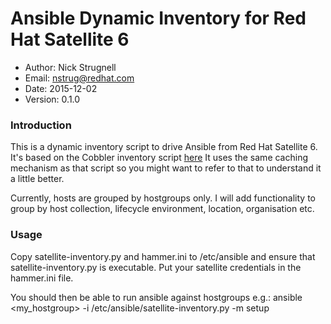 Ansible Dynamic Inventory for Red Hat Satellite 6
=================================================
* Author: Nick Strugnell
* Email: nstrug@redhat.com
* Date: 2015-12-02
* Version: 0.1.0

### Introduction
This is a dynamic inventory script to drive Ansible from Red Hat Satellite 6. It's based on the Cobbler inventory script [here](https://github.com/ansible/ansible/blob/devel/contrib/inventory/cobbler.py)
It uses the same caching mechanism as that script so you might want to refer to that to understand it a little better.

Currently, hosts are grouped by hostgroups only. I will add functionality to group by host collection, lifecycle environment, location, organisation etc.

### Usage
Copy satellite-inventory.py and hammer.ini to /etc/ansible and ensure that satellite-inventory.py is executable.
Put your satellite credentials in the hammer.ini file.

You should then be able to run ansible against hostgroups e.g.:
ansible <my_hostgroup> -i /etc/ansible/satellite-inventory.py -m setup


